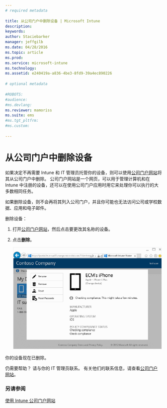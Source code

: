 ```yaml
---
# required metadata

title: 从公司门户中删除设备 | Microsoft Intune
description:
keywords:
author: Staciebarker
manager: jeffgilb
ms.date: 04/28/2016
ms.topic: article
ms.prod:
ms.service: microsoft-intune
ms.technology:
ms.assetid: e240419a-a836-4be3-8fd9-39a4ec890226

# optional metadata

#ROBOTS:
#audience:
#ms.devlang:
ms.reviewer: mamoriss
ms.suite: ems
#ms.tgt_pltfrm:
#ms.custom:

---
```



# 从公司门户中删除设备

如果决定不再需要 Intune 和 IT 管理员托管你的设备，则可以使用[公司门户网站](http://portal.manage.microsoft.com)将其从公司门户中删除。 公司门户网站是一个网页，可以用于管理计算机和在 Intune 中注册的设备，还可以在使用公司门户应用时用它来处理你可以执行的大多数相同任务。

如果删除设备，则不会再将其列入公司门户，并且你可能也无法访问公司或学校数据、应用和电子邮件。 

删除设备：

1.  打开[公司门户网站](http://portal.manage.microsoft.com)，然后点击要更改其名称的设备。

2.  点击**删除**。

    ![删除设备](./media/iwp-1-tap-reset-passcode.png)

你的设备现在已删除。

仍需要帮助？ 请与你的 IT 管理员联系。 有关他们的联系信息，请查看[公司门户网站](http://portal.manage.microsoft.com)。

### 另请参阅
[使用 Intune 公司门户网站](using-the-intune-company-portal-website.md)

<!--HONumber=Jun16_HO2-->



